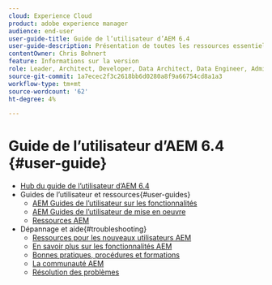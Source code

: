 ```yaml
---
cloud: Experience Cloud
product: adobe experience manager
audience: end-user
user-guide-title: Guide de l’utilisateur d’AEM 6.4
user-guide-description: Présentation de toutes les ressources essentielles pour comprendre, installer, gérer et utiliser AEM 6.4.
contentOwner: Chris Bohnert
feature: Informations sur la version
role: Leader, Architect, Developer, Data Architect, Data Engineer, Administrator, Business Practitioner
source-git-commit: 1a7ecec2f3c2618bb6d0280a8f9a66754cd8a1a3
workflow-type: tm+mt
source-wordcount: '62'
ht-degree: 4%

---
```



# Guide de l’utilisateur d’AEM 6.4 {#user-guide}

+ [Hub du guide de l’utilisateur d’AEM 6.4](home.md)
+ Guides de l’utilisateur et ressources{#user-guides}
   + [AEM Guides de l’utilisateur sur les fonctionnalités](capabilities.md)
   + [AEM Guides de l’utilisateur de mise en oeuvre](implementation.md)
   + [Ressources AEM](resources.md)
+ Dépannage et aide{#troubleshooting}
   + [Ressources pour les nouveaux utilisateurs AEM](new.md)
   + [En savoir plus sur les fonctionnalités AEM](learn.md)
   + [Bonnes pratiques, procédures et formations](best-practice.md)
   + [La communauté AEM](community.md)
   + [Résolution des problèmes](troubleshooting.md)
